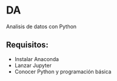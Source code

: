 # DA
Analisis de datos con Python

## Requisitos:
- Instalar Anaconda
- Lanzar Jupyter
- Conocer Python y programación básica
